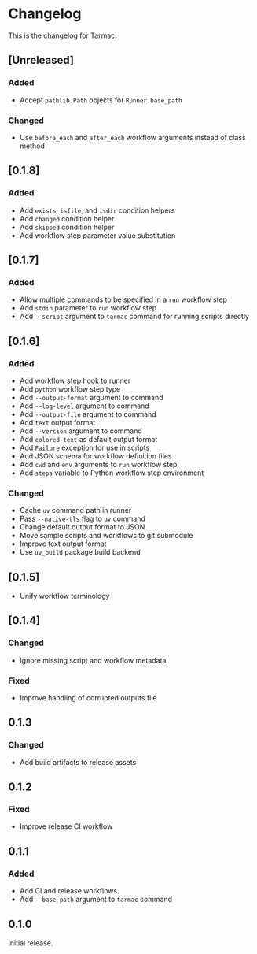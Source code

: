 # Changelog

This is the changelog for Tarmac.

## [Unreleased]

### Added

- Accept `pathlib.Path` objects for `Runner.base_path`

### Changed

- Use `before_each` and `after_each` workflow arguments instead of class method

## [0.1.8]

### Added

- Add `exists`, `isfile`, and `isdir` condition helpers
- Add `changed` condition helper
- Add `skipped` condition helper
- Add workflow step parameter value substitution

## [0.1.7]

### Added

- Allow multiple commands to be specified in a `run` workflow step
- Add `stdin` parameter to `run` workflow step
- Add `--script` argument to `tarmac` command for running scripts directly

## [0.1.6]

### Added

- Add workflow step hook to runner
- Add `python` workflow step type
- Add `--output-format` argument to command
- Add `--log-level` argument to command
- Add `--output-file` argument to command
- Add `text` output format
- Add `--version` argument to command
- Add `colored-text` as default output format
- Add `Failure` exception for use in scripts
- Add JSON schema for workflow definition files
- Add `cwd` and `env` arguments to `run` workflow step
- Add `steps` variable to Python workflow step environment

### Changed

- Cache `uv` command path in runner
- Pass `--native-tls` flag to `uv` command
- Change default output format to JSON
- Move sample scripts and workflows to git submodule
- Improve text output format
- Use `uv_build` package build backend

## [0.1.5]

- Unify workflow terminology

## [0.1.4]

### Changed

- Ignore missing script and workflow metadata

### Fixed

- Improve handling of corrupted outputs file

## 0.1.3

### Changed

- Add build artifacts to release assets

## 0.1.2

### Fixed

- Improve release CI workflow

## 0.1.1

### Added

- Add CI and release workflows
- Add `--base-path` argument to  `tarmac` command

## 0.1.0

Initial release.
